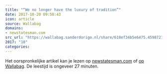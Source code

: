 ```yaml
---
title: "“We no longer have the luxury of tradition”"
date: 2017-10-20 09:58:43
icon: article
source: Wallabag
domains:
- newstatesman.com
src_url: "https://wallabag.sanderdorigo.nl/share/618ef34b5e6475.45987275"
2017: "10"
categories:
---
```

Het oorspronkelijke artikel kan je lezen op [newstatesman.com](https://www.newstatesman.com/politics/2013/10/russell-brand-on-revolution) of [op Wallabag](https://wallabag.sanderdorigo.nl/share/618ef34b5e6475.45987275). De leestijd is ongeveer 27 minuten.